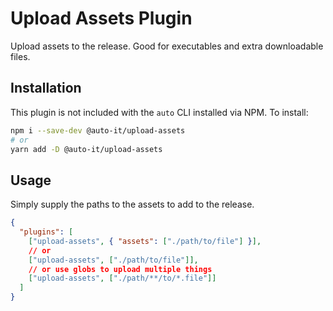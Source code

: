 # Upload Assets Plugin

Upload assets to the release. Good for executables and extra downloadable files.

## Installation

This plugin is not included with the `auto` CLI installed via NPM. To install:

```bash
npm i --save-dev @auto-it/upload-assets
# or
yarn add -D @auto-it/upload-assets
```

## Usage

Simply supply the paths to the assets to add to the release.

```json
{
  "plugins": [
    ["upload-assets", { "assets": ["./path/to/file"] }],
    // or
    ["upload-assets", ["./path/to/file"]],
    // or use globs to upload multiple things
    ["upload-assets", ["./path/**/to/*.file"]]
  ]
}
```
